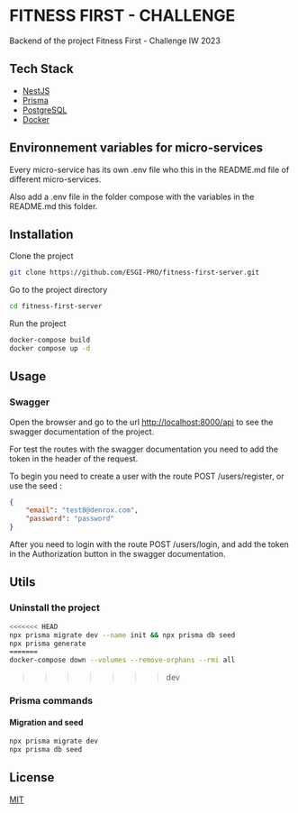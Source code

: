 # FITNESS FIRST - CHALLENGE

Backend of the project Fitness First - Challenge IW 2023

## Tech Stack

- [NestJS](https://nestjs.com/)
- [Prisma](https://www.prisma.io/)
- [PostgreSQL](https://www.postgresql.org/)
- [Docker](https://www.docker.com/)

## Environnement variables for micro-services

Every micro-service has its own .env file who this in the README.md file of different micro-services.   

Also add a .env file in the folder compose with the variables in the README.md this folder.

## Installation

Clone the project

```bash
git clone https://github.com/ESGI-PRO/fitness-first-server.git
```

Go to the project directory

```bash
cd fitness-first-server
```

Run the project

```bash
docker-compose build
docker compose up -d
```

## Usage

### Swagger

Open the browser and go to the url [http://localhost:8000/api](http://localhost:8000/api) to see the swagger documentation of the project.

For test the routes with the swagger documentation you need to add the token in the header of the request.   

To begin you need to create a user with the route POST /users/register, or use the seed :
    
```json
{
    "email": "test8@denrox.com",
    "password": "password"
}
```

After you need to login with the route POST /users/login, and add the token in the Authorization button in the swagger documentation.

## Utils

### Uninstall the project

```bash
<<<<<<< HEAD
npx prisma migrate dev --name init && npx prisma db seed
npx prisma generate
=======
docker-compose down --volumes --remove-orphans --rmi all
```
>>>>>>> dev

### Prisma commands

#### Migration and seed

```bash
npx prisma migrate dev
npx prisma db seed
```

## License

[MIT](https://choosealicense.com/licenses/mit/)